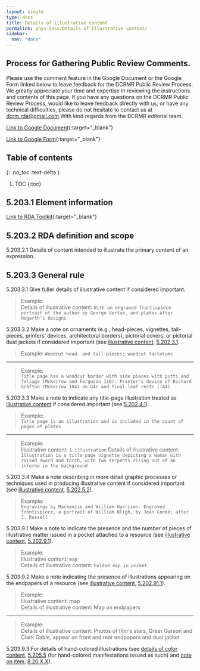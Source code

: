 ```yaml
---
layout: single
type: docs
title: Details of illustrative content
permalink: phys-desc/Details-of-illustrative-content/
sidebar:
  nav: "docs"
---
```


## Process for Gathering Public Review Comments.
Please use the comment feature in the Google Document or the Google Form linked below to leave feedback for the DCRMR Public Review Process.  We greatly appreciate your time and expertise in reviewing the instructions and contents of this page.  If you have any questions on the DCRMR Public Review Process, would like to leave feedback directly with us, or have any technical difficulties, please do not hesitate to contact us at dcrm.rda@gmail.com  With kind regards from the DCRMR editorial team.

[Link to Google Document](https://docs.google.com/document/d/1Tx9tCLPHaWD5X6U8LRJRYaDNIn0FWnIXyZEDJ2VvhTc/edit){:target="_blank"}

[Link to Google Form](https://docs.google.com/forms/d/e/1FAIpQLSdNtJkbY1mngdTcvCoB7zZcpaIuuKHvlbyiidP-QunDy14VcQ/viewform){:target="_blank"}

## Table of contents
{: .no_toc .text-delta }

1. TOC
{:toc}

## 5.203.1 Element information

[Link to RDA Toolkit](https://linktotoolkit){:target="_blank"}

## 5.203.2 RDA definition and scope

<a name="5.203.2.1">5.203.2.1</a> Details of content intended to illustrate the primary content of an expression.

## 5.203.3 General rule

<a name="5.203.3.1">5.203.3.1</a> Give fuller details of illustrative content if considered important. 

>Example:  
> Details of illustrative content: `With an engraved frontispiece portrait of the author by George Vertue, and plates after Hogarth's designs`

<a name="5.203.3.2">5.203.3.2</a> Make a note on ornaments (e.g., head-pieces, vignettes, tail-pieces, printers’ devices, architectural borders), pictorial covers, or pictorial dust jackets if considered important (see [illustrative content](/DCRMR/phys-desc/Illustrative-content/), [5.202.3.1](/DCRMR/phys-desc/Illustrative-content/#5.202.3.1). 

>Example:
> `Woodcut head- and tail-pieces; woodcut factotums`

---
>Example:  
>`Title page has a woodcut border with side pieces with putti and foliage (McKerrow and Ferguson 110). Printer's device of Richard Grafton (McKerrow 104) on G4r and final leaf recto (²A4)`

<a name="5.203.3.3">5.203.3.3</a> Make a note to indicate any title-page illustration treated as [illustrative content](/DCRMR/phys-desc/Illustrative-content/) if considered important (see [5.202.4.1](/DCRMR/phys-desc/Illustrative-content/#5.202.4.1)).

>Example:  
>`Title page is an illustration and is included in the count of pages of plates`

---
>Example:  
>Illustrative content: `1 illustration`
>Details of illustrative content: `Illustration is a title page vignette depicting a woman with raised sword and torch, with two serpents rising out of an inferno in the background`

<a name="5.203.3.4">5.203.3.4</a> Make a note describing in more detail graphic processes or techniques used in producing illustrative content if considered important (see [illustrative content](/DCRMR/phys-desc/Illustrative-content/), [5.202.5.2](/DCRMR/phys-desc/Illustrative-content/#5.202.5.2)). 

>Example:  
> `Engravings by Mackenzie and William Harrison. Engraved frontispiece, a portrait of William Bligh, by Jean Condé; after J. Russell`

<a name="5.203.9.1">5.203.9.1</a> Make a note to indicate the presence and the number of pieces of illustrative matter issued in a pocket attached to a resource (see [illustrative content](/DCRMR/phys-desc/Illustrative-content/), [5.202.9.1](/DCRMR/phys-desc/Illustrative-content/#5.202.9.1)). 

>Example:  
>Illustrative content: `map`  
>Details of illustrative content: `Folded map in pocket`  

<a name="5.203.9.2">5.203.9.2</a> Make a note indicating the presence of illustrations appearing on the endpapers of a resource (see [illustrative content](/DCRMR/phys-desc/Illustrative-content/), [5.202.91.1](/DCRMR/phys-desc/Illustrative-content/#5.202.91.1)). 

>Example:  
> Illustrative content: map  
>Details of illustrative content: Map on endpapers  

--- 
>Example:  
>Details of illustrative content: Photos of film's stars, Greer Garson and Clark Gable, appear on front and rear endpapers and dust jacket

<a name="5.203.9.3">5.203.9.3</a> For details of hand-colored illustrations (see [details of color content](/DCRMR/phys-desc/Details-of-colour-content/), [5.205.5](/DCRMR/phys-desc/Details-of-colour-content/#52055-details-of-hand-coloring) (for hand-colored manifestations issued as such) and [note on item](/DCRMR/Notes-on-items/Note-on-item), [8.20.X.X](/DCRMR/Notes-on-items/Note-on-item/#8.20.X.X)).